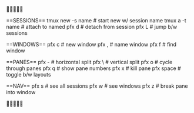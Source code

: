 📒📒📒📒📒


==SESSIONS==
tmux new -s name  # start new w/ session name
tmux a -t name    # attach to named
pfx d          # detach from session
pfx L          # jump b/w sessions


==WINDOWS==
pfx c      # new window
pfx ,      # name window
pfx f      # find window


==PANES==
pfx -      # horizontal split
pfx \      # vertical split
pfx o      # cycle through panes
pfx q      # show pane numbers
pfx x      # kill pane
pfx space  # toggle b/w layouts


==NAV==
pfx s    # see all sessions
pfx w    # see windows
pfx z    # break pane into window


📒📒📒📒📒
